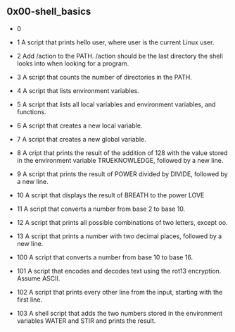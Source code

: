 ## 0x00-shell_basics

- 0 

- 1 A script that prints hello user, where user is the current Linux user.
- 2 Add /action to the PATH. /action should be the last directory the shell looks into when looking for a program.
- 3 A script that counts the number of directories in the PATH.
- 4 A script that lists environment variables.
- 5 A script that lists all local variables and environment variables, and functions.
- 6 A script that creates a new local variable.
- 7 A script that creates a new global variable.
- 8 A cript that prints the result of the addition of 128 with the value stored in the environment variable TRUEKNOWLEDGE, followed by a new line.


- 9 A script that prints the result of POWER divided by DIVIDE, followed by a new line.
- 10 A script that displays the result of BREATH to the power LOVE
- 11 A script that converts a number from base 2 to base 10.
- 12 A script that prints all possible combinations of two letters, except oo.
- 13 A script that prints a number with two decimal places, followed by a new line.
- 100 A script that converts a number from base 10 to base 16.
- 101 A script that encodes and decodes text using the rot13 encryption. Assume ASCII.
- 102 A script that prints every other line from the input, starting with the first line.
- 103 A shell script that adds the two numbers stored in the environment variables WATER and STIR and prints the result.


